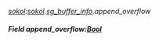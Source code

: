 _[sokol](../../modules/sokol/sokol-module.md):[sokol](../../modules/sokol/sokol-module.md).[sg\_buffer\_info](../../modules/sokol/sokol-sg_buffer_info.md).append\_overflow_
##### Field append\_overflow:[Bool](../../modules/wonkey/wonkey-types-bool.md)
